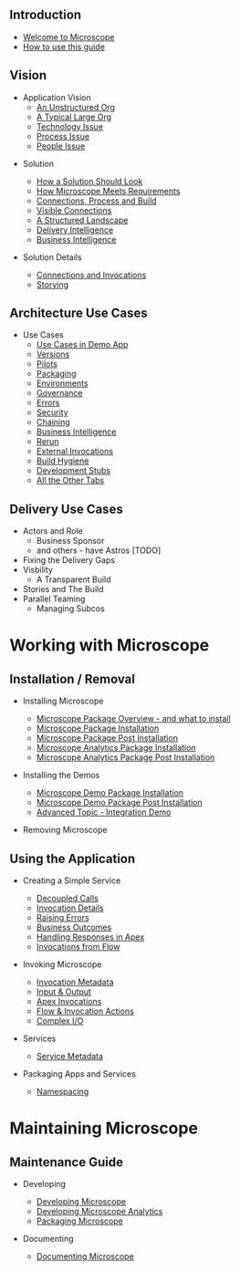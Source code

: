 ## Introduction

* [Welcome to Microscope](getting-started/Welcome.md)
* [How to use this guide](guides/HowToUseGuides.md)

## Vision

* Application Vision
  * [An Unstructured Org](vision/UnstructuredOrg.md)
  * [A Typical Large Org](TypicalLargeOrg.md)
  * [Technology Issue](TechnologyIssue.md)
  * [Process Issue](ProcessIssue.md)
  * [People Issue](PeopleIssue.md)



<!-- Feed these in   
  * [Knowing There's a Problem](vision/KnowThereProblem.md)
  * [How To Respond](vision/HowToRespond.md)
  * [Principles](vision/Principles.md)
-->

* Solution
  * [How a Solution Should Look](TODO.md) <!-- Include 2 slides here -->
  * [How Microscope Meets Requirements](TODO.md)
  * [Connections, Process and Build](TODO.md)
  * [Visible Connections](TODO.md) <!-- Include 2 slides here, old and new -->
  * [A Structured Landscape](TODO.md)
  * [Delivery Intelligence](TODO.md)
  * [Business Intelligence](TODO.md)


* Solution Details
  * [Connections and Invocations](TODO.md)
  * [Storying](vision/Storying.md)


## Architecture Use Cases

* Use Cases
  * [Use Cases in Demo App](use-cases/UseCasesDemo.md)
  * [Versions](use-cases/Versions.md)
  * [Pilots](TODO.md)
  * [Packaging](TODO.md)
  * [Environments](TODO.md)
  * [Governance](TODO.md)
  * [Errors](TODO.md)
  * [Security](TODO.md)
  * [Chaining](TODO.md)
  * [Business Intelligence](TODO.md)
  * [Rerun](TODO.md)
  * [External Invocations](TODO.md)
  * [Build Hygiene](TODO.md)
  * [Development Stubs](TODO.md)
  * [All the Other Tabs](TODO.md)


## Delivery Use Cases

* Actors and Role
  * Business Sponsor
  * and others - have Astros [TODO]
* Fixing the Delivery Gaps
* Visbility
  * A Transparent Build
* Stories and The Build
* Parallel Teaming
  * Managing Subcos

# Working with Microscope

## Installation / Removal

* Installing Microscope
  * [Microscope Package Overview - and what to install](installation/PackageOverview.md)
  * [Microscope Package Installation](installation/Installation.md)
  * [Microscope Package Post Installation](installation/InstallationPost.md)
  * [Microscope Analytics Package Installation](installation/InstallationAnalytics.md)
  * [Microscope Analytics Package Post Installation](installation/InstallationAnalyticsPost.md)

* Installing the Demos
  * [Microscope Demo Package Installation](installation/InstallationDemo.md)
  * [Microscope Demo Package Post Installation](installation/InstallationDemoPost.md)
  * [Advanced Topic - Integration Demo](installation/IntegrationDemo.md)

* Removing Microscope

## Using the Application

* Creating a Simple Service
  * [Decoupled Calls](getting-started/DecoupledMethod.md)
  * [Invocation Details](getting-started/InvocationDetails.md)
  * [Raising Errors](getting-started/ErrorRaising.md)
  * [Business Outcomes](getting-started/BusinessOutcomes.md)
  * [Handling Responses in Apex](getting-started/ErrorHandling.md)
  * [Invocations from Flow](getting-started/ExampleFlow.md)

* Invoking Microscope
  * [Invocation Metadata](./invocations/InvocationMetadata.md)
  * [Input & Output](./invocations/InputOutput.md)
  * [Apex Invocations](./invocations/InvocationFromApex.md)
  * [Flow & Invocation Actions](./invocations/InvocationFromFlow.md)
  * [Complex I/O](./invocations/InvocationComplexIO.md)

* Services
  * [Service Metadata](./invocations/ServiceMetadata.md)

* Packaging Apps and Services
  * [Namespacing](packages/Namespaces.md)

# Maintaining Microscope

## Maintenance Guide

* Developing
  * [Developing Microscope](app-maintenance/DevelopingMicroscope.md)
  * [Developing Microscope Analytics](app-maintenance/DevelopingMicroscopeAnalytics.md)
  * [Packaging Microscope](app-maintenance/PackagingMicroscope.md)

* Documenting
  * [Documenting Microscope](app-maintenance/DocumentingMicroscope.md)




